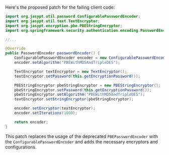Here's the proposed patch for the failing client code:

```java
import org.jasypt.util.password.ConfigurablePasswordEncoder;
import org.jasypt.util.text.TextEncryptor;
import org.jasypt.encryption.pbe.PBEStringEncryptor;
import org.springframework.security.authentication.encoding.PasswordEncoder;

//...

@Override
public PasswordEncoder passwordEncoder() {
    ConfigurablePasswordEncoder encoder = new ConfigurablePasswordEncoder();
    encoder.setAlgorithm("PBEWithMD5AndTripleDES");

    TextEncryptor textEncryptor = new TextEncryptor();
    textEncryptor.setPassword(this.getEncryptionPassword());

    PBEStringEncryptor pbeStringEncryptor = new PBEStringEncryptor();
    pbeStringEncryptor.setPassword(this.getEncryptionPassword());
    pbeStringEncryptor.setAlgorithm("PBEWithMD5AndTripleDES");
    textEncryptor.setStringEncryptor(pbeStringEncryptor);

    encoder.setEncryptor(textEncryptor);
    encoder.setIterations(1000);

    return encoder;
}
```

This patch replaces the usage of the deprecated `PBEPasswordEncoder` with the `ConfigurablePasswordEncoder` and adds the necessary encryptors and configurations.